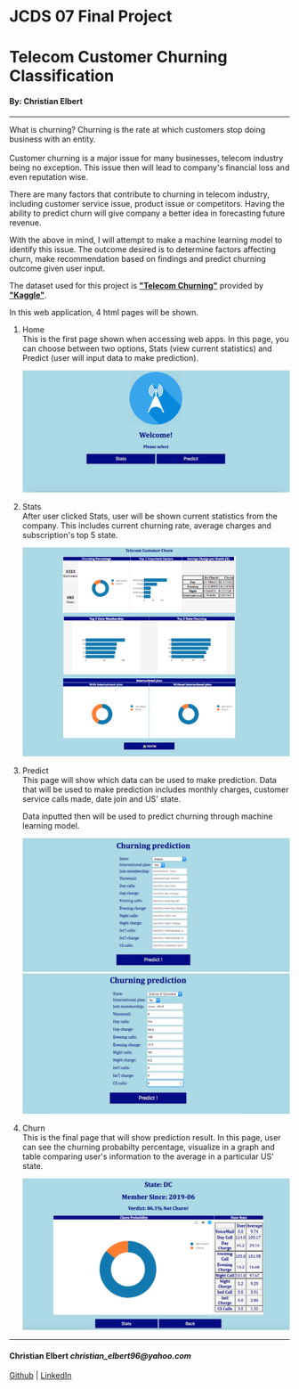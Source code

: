 # JCDS 07 Final Project

# Telecom Customer Churning Classification

#### By: Christian Elbert

<hr>
What is churning? Churning is the rate at which customers stop doing business with an entity.
<br><br>
Customer churning is a major issue for many businesses, telecom industry being no exception. This issue then will lead to company's financial loss and even reputation wise.

There are many factors that contribute to churning in telecom industry, including customer service issue, product issue or competitors. Having the ability to predict churn will give company a better idea in forecasting future revenue.

With the above in mind, I will attempt to make a machine learning model to identify this issue. The outcome desired is to determine factors affecting churn, make recommendation based on findings and predict churning outcome given user input. 

The dataset used for this project is __["Telecom Churning"](https://www.kaggle.com/mnassrib/telecom-churn-datasets)__ provided by __["Kaggle"](https://www.kaggle.com/)__.

In this web application, 4 html pages will be shown.

1. Home <br>
    This is the first page shown when accessing web apps. In this page, you can choose between two options, Stats (view current statistics) and Predict (user will input data to make prediction).

    ![Home](images/home.png)

2. Stats <br>
    After user clicked Stats, user will be shown current statistics from the company. This includes current churning rate, average charges and subscription's top 5 state.

    ![Stats](images/stats1.png)

3. Predict <br>
    This page will show which data can be used to make prediction. Data that will be used to make prediction includes monthly charges, customer service calls made, date join and US' state. 
    
    Data inputted then will be used to predict churning through machine learning model. 

    ![Predict](images/predict.png)
    ![Predict_1](images/predict1.png)

4. Churn <br>
    This is the final page that will show prediction result. In this page, user can see the churning probabilty percentage, visualize in a graph and table comparing user's information to the average in a particular US' state.

    ![Churn](images/churn.png)

<hr>

#### Christian Elbert _christian_elbert96@yahoo.com_
[Github](https://github.com/christianelbert) | [LinkedIn](https://www.linkedin.com/in/christian-elbert-a45008b9/)

